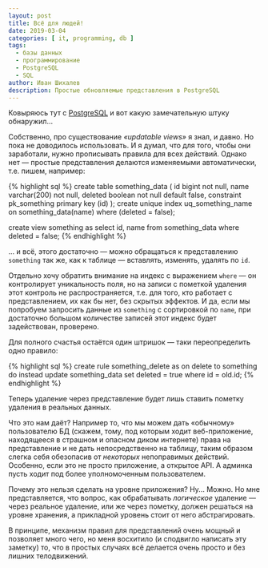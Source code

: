 ```yaml
---
layout: post
title: Всё для людей!
date: 2019-03-04
categories: [ it, programming, db ]
tags:
  - базы данных
  - программирование
  - PostgreSQL
  - SQL
author: Иван Шихалев
description: Простые обновляемые представления в PostgreSQL
---
```

Ковыряюсь тут с [PostgreSQL][pg] и вот какую замечательную штуку обнаружил...

Собственно, про существование *«updatable views»* я знал, и давно. Но пока не доводилось использовать.
И я думал, что для того, чтобы они заработали, нужно прописывать правила для всех действий. Однако нет —
простые представления делаются изменяемыми автоматически, т.е. пишем, например:

{% highlight sql %}
create table something_data (
       id      bigint       not null,
       name    varchar(200) not null,
       deleted boolean      not null default false,
       constraint pk_something primary key (id)
);
create unique index uq_something_name on something_data(name)
                                   where (deleted = false);

create view something as
       select id, name from something_data
        where deleted = false;
{% endhighlight %}

... и всё, этого достаточно — можно обращаться к представлению `something` так же, как к таблице — вставлять,
изменять, удалять по `id`.

Отдельно хочу обратить внимание на индекс с выражением `where` — он контролирует уникальность поля, но на записи
с пометкой удаления этот контроль не распространяется, т.е. для того, кто работает с представлением, их как бы нет,
без скрытых эффектов. И да, если мы попробуем запросить данные из `something` с сортировкой по `name`, при достаточно
большом количестве записей этот индекс будет задействован, проверено.

Для полного счастья остаётся один штришок — таки переопределить одно правило:

{% highlight sql %}
create rule something_delete as
    on delete to something
    do instead
       update something_data
          set deleted = true
        where id = old.id;
{% endhighlight %}

Теперь удаление через представление будет лишь ставить пометку удаления в реальных данных.

Что это нам даёт? Например то, что мы можем дать «обычному» пользователю БД (скажем, тому, под которым ходит веб-приложение,
находящееся в страшном и опасном диком интернете) права на представление и не дать непосредственно на таблицу, таким образом
слегка себя обезопасив от *некоторых* непоправимых действий. Особенно, если это не просто приложение, а открытое API.
А админка пусть ходит под более уполномоченным пользователем.

Почему это нельзя сделать на уровне приложения? Ну... Можно. Но мне представляется, что вопрос, как обрабатывать *логическое*
удаление — через реальное удаление, или же через пометку, должен решаться на уровне хранения, а прикладной уровень стоит
от него абстрагировать.

В принципе, механизм правил для представлений очень мощный и позволяет много чего, но меня восхитило (и сподвигло написать
эту заметку) то, что в простых случаях всё делается очень просто и без лишних телодвижений.





[pg]: https://www.postgresql.org/
